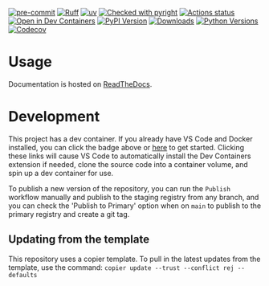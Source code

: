 [![pre-commit](https://img.shields.io/badge/pre--commit-enabled-brightgreen?logo=pre-commit&logoColor=white)](https://github.com/pre-commit/pre-commit)
[![Ruff](https://img.shields.io/endpoint?url=https://raw.githubusercontent.com/astral-sh/ruff/main/assets/badge/v2.json)](https://github.com/astral-sh/ruff)
[![uv](https://img.shields.io/endpoint?url=https://raw.githubusercontent.com/astral-sh/uv/main/assets/badge/v0.json)](https://github.com/astral-sh/uv)
[![Checked with pyright](https://microsoft.github.io/pyright/img/pyright_badge.svg)](https://microsoft.github.io/pyright/)
[![Actions status](https://github.com/lab-sync/lab-device-sdk/actions/workflows/ci.yaml/badge.svg?branch=main)](https://github.com/lab-sync/lab-device-sdk/actions)
[![Open in Dev Containers](https://img.shields.io/static/v1?label=Dev%20Containers&message=Open&color=blue)](https://vscode.dev/redirect?url=vscode://ms-vscode-remote.remote-containers/cloneInVolume?url=https://github.com/lab-sync/lab-device-sdk)
[![PyPI Version](https://img.shields.io/pypi/v/lab-device-sdk.svg)](https://pypi.org/project/lab-device-sdk/)
[![Downloads](https://pepy.tech/badge/lab-device-sdk)](https://pepy.tech/project/lab-device-sdk)
[![Python Versions](https://img.shields.io/pypi/pyversions/lab-device-sdk.svg)](https://pypi.org/project/lab-device-sdk/)
[![Codecov](https://codecov.io/gh/lab-sync/lab-device-sdk/branch/main/graph/badge.svg)](https://codecov.io/gh/lab-sync/lab-device-sdk)

# Usage
Documentation is hosted on [ReadTheDocs](https://lab-device-sdk.readthedocs.io/en/latest/?badge=latest).

# Development
This project has a dev container. If you already have VS Code and Docker installed, you can click the badge above or [here](https://vscode.dev/redirect?url=vscode://ms-vscode-remote.remote-containers/cloneInVolume?url=https://github.com/lab-sync/lab-device-sdk) to get started. Clicking these links will cause VS Code to automatically install the Dev Containers extension if needed, clone the source code into a container volume, and spin up a dev container for use.

To publish a new version of the repository, you can run the `Publish` workflow manually and publish to the staging registry from any branch, and you can check the 'Publish to Primary' option when on `main` to publish to the primary registry and create a git tag.





## Updating from the template
This repository uses a copier template. To pull in the latest updates from the template, use the command:
`copier update --trust --conflict rej --defaults`
